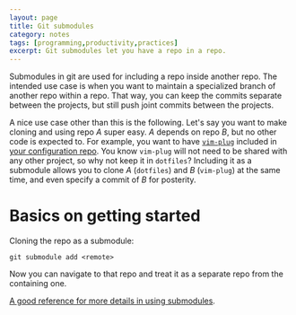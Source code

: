 ```yaml
--- 
layout: page
title: Git submodules
category: notes
tags: [programming,productivity,practices]
excerpt: Git submodules let you have a repo in a repo.
---
```


Submodules in git are used for including a repo inside another repo.
The intended use case is when you want to maintain a specialized branch of another repo within a repo.
That way, you can keep the commits separate between the projects, but still push joint commits between the projects.

A nice use case other than this is the following. 
Let's say you want to make cloning and using repo _A_ super easy. 
_A_ depends on repo _B_, but no other code is expected to. 
For example, you want to have [`vim-plug`](https://github.com/junegunn/vim-plug) included in [your configuration repo](https://github.com/bbusemeyer/dotfiles).
You know `vim-plug` will not need to be shared with any other project, so why not keep it in `dotfiles`?
Including it as a submodule allows you to clone _A_ (`dotfiles`) and _B_ (`vim-plug`) at the same time, and even specify a commit of _B_ for posterity. 

# Basics on getting started

Cloning the repo as a submodule:
```
git submodule add <remote>
```
Now you can navigate to that repo and treat it as a separate repo from the containing one. 

[A good reference for more details in using submodules](https://git-scm.com/book/en/v2/Git-Tools-Submodules).

